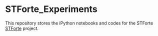 # STForte_Experiments

This repository stores the iPython notebooks and codes for the STForte [STForte](https://github.com/poncey/STForte) project.
